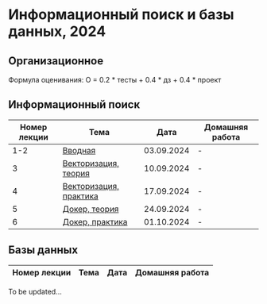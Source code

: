 # Информационный поиск и базы данных, 2024
## Организационное

Формула оценивания: О = 0.2 * тесты + 0.4 * дз + 0.4 * проект

## Информационный поиск
| Номер лекции | Тема | Дата | Домашняя работа |
|----------|----------|----------|----------|
| 1-2   | [Вводная](https://github.com/tokubetsu/infopoisk_bd_2023/blob/main/infopoisk/lectures/infopoisk_1.pdf)   | 03.09.2024   | - |
| 3   | [Векторизация, теория](https://github.com/tokubetsu/infopoisk_bd_2023/blob/main/infopoisk/lectures/infopoisk_2.pdf)   | 10.09.2024   | - |
| 4   | [Векторизация, практика](#)   | 17.09.2024   | - |
| 5   | [Докер, теория](#)   | 24.09.2024   | - |
| 6   | [Докер, практика](#)   | 01.10.2024   | - |

## Базы данных
| Номер лекции | Тема | Дата | Домашняя работа |
|----------|----------|----------|----------|

To be updated...
